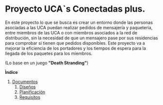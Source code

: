 # Proyecto UCA`s Conectadas plus.

En este proyecto lo que se busca es crear un entorno donde las personas asociadas a las UCA puedan realizar pedidos de mensajería y paquetería, entre miembros de las UCA o con miembros asociados a la red de distribución, sin la necesidad de que un mensajero pase por sus residencias para comprobar si tienen que pedidos disponibles. Este proyecto va a mejorar la eficiencia de los portadores y los tiempos de espera para la llegada de los paquetes para los miembros.

(Lo base en un juego __"Death Stranding"__)


**Ìndice**
1. [Documentos](./docs/)
   1. [Diseños](./docs/diseno/)
   2. [Planificación](./docs/planificacion/)
   3. [Requisitos](./docs/requisitos/)

